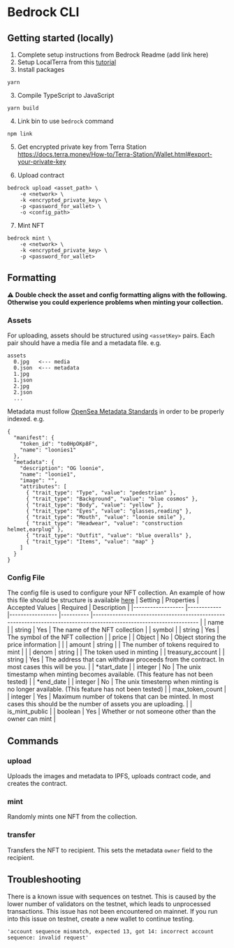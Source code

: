 # Bedrock CLI

## Getting started (locally)
1. Complete setup instructions from Bedrock Readme (add link here)
2. Setup LocalTerra from this [tutorial](https://docs.terra.money/Tutorials/Smart-contracts/Overview.html)
3. Install packages
```
yarn
```
3. Compile TypeScript to JavaScript
```
yarn build
```
4. Link bin to use `bedrock` command
```
npm link
```
5. Get encrypted private key from Terra Station
https://docs.terra.money/How-to/Terra-Station/Wallet.html#export-your-private-key

6. Upload contract
```
bedrock upload <asset_path> \
	-e <network> \
	-k <encrypted_private_key> \
	-p <password_for_wallet> \
	-o <config_path>
```
7. Mint NFT
```
bedrock mint \
	-e <network> \
	-k <encrypted_private_key> \
	-p <password_for_wallet>
```

## Formatting

:warning: **Double check the asset and config formatting aligns with the following. Otherwise you could experience problems when minting your collection.**

### Assets
For uploading, assets should be structured using `<assetKey>` pairs. Each pair should have a media file and a metadata file.
e.g.
```
assets
  0.jpg   <--- media
  0.json  <--- metadata
  1.jpg
  1.json
  2.jpg
  2.json
  ...
```
Metadata must follow [OpenSea Metadata Standards](https://docs.opensea.io/docs/metadata-standards) in order to be properly indexed.
e.g.
```
{
  "manifest": {
    "token_id": "to0HpOKp8F",
    "name": "loonies1"
  },
  "metadata": {
    "description": "OG loonie",
    "name": "loonie1",
    "image": "",
    "attributes": [
      { "trait_type": "Type", "value": "pedestrian" },
      { "trait_type": "Background", "value": "blue cosmos" },
      { "trait_type": "Body", "value": "yellow" },
      { "trait_type": "Eyes", "value": "glasses,reading" },
      { "trait_type": "Mouth", "value": "loonie smile" },
      { "trait_type": "Headwear", "value": "construction helmet,earplug" },
      { "trait_type": "Outfit", "value": "blue overalls" },
      { "trait_type": "Items", "value": "map" }
    ]
  }
}
```
### Config File
The config file is used to configure your NFT collection. An example of how this file should be structure is available [here](google.com)
| Setting          	| Properties 	| Accepted Values 	| Required 	| Description                                                                                                       	|
|------------------	|------------	|-----------------	|----------	|-------------------------------------------------------------------------------------------------------------------	|
| name             	|            	| string          	| Yes      	| The name of the NFT collection                                                                                    	|
| symbol           	|            	| string          	| Yes      	| The symbol of the NFT collection                                                                                  	|
| price            	|            	| Object          	| No       	| Object storing the price information                                                                              	|
|                  	| amount     	| string          	|          	| The number of tokens required to mint                                                                             	|
|                  	| denom      	| string          	|          	| The token used in minting                                                                                         	|
| treasury_account 	|            	| string          	| Yes      	| The address that can withdraw proceeds from the contract. In most cases this will be you.                         	|
| *start_date      	|            	| integer         	| No       	| The unix timestamp when minting becomes available. (This feature has not been tested)                             	|
| *end_date        	|            	| integer         	| No       	| The unix timestemp when minting is no longer available. (This feature has not been tested)                        	|
| max_token_count  	|            	| integer         	| Yes      	| Maximum number of tokens that can be minted. In most cases this should be the number of assets you are uploading. 	|
| is_mint_public   	|            	| boolean         	| Yes      	| Whether or not someone other than the owner can mint                                                              	|

## Commands
### upload
Uploads the images and metadata to IPFS, uploads contract code, and creates the contract.

### mint
Randomly mints one NFT from the collection. 

### transfer
Transfers the NFT to recipient. This sets the metadata `owner` field to the recipient.


## Troubleshooting

There is a known issue with sequences on testnet. This is caused by the lower number of validators on the testnet, which leads to unprocessed transactions. This issue has not been encountered on mainnet. If you run into this issue on testnet, create a new wallet to continue testing.
```
'account sequence mismatch, expected 13, got 14: incorrect account sequence: invalid request'
```
